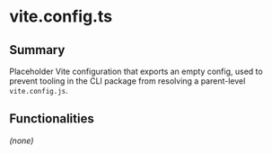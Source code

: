 # vite.config.ts

## Summary
Placeholder Vite configuration that exports an empty config, used to prevent
tooling in the CLI package from resolving a parent-level `vite.config.js`.

## Functionalities
*(none)*